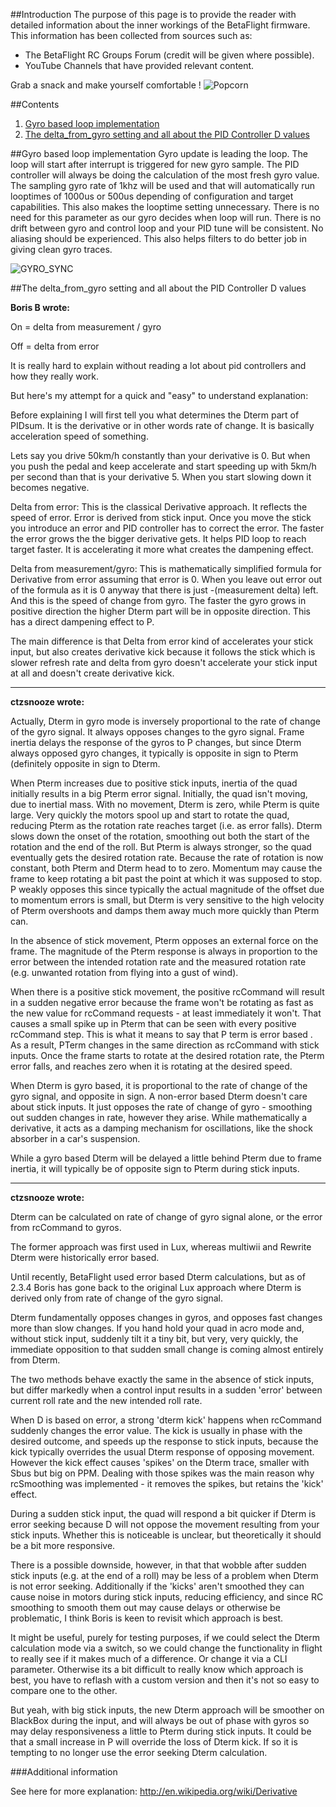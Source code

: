 ##Introduction
The purpose of this page is to provide the reader with detailed information about the inner workings of the BetaFlight firmware. This information has been collected from sources such as:

* The BetaFlight RC Groups Forum (credit will be given where possible).
* YouTube Channels that have provided relevant content.

Grab a snack and make yourself comfortable ! ![Popcorn](http://static.rcgroups.com/forums/images/smilies/popcorn.gif)

##Contents
1. [Gyro based loop implementation](#gyro-based-loop-implementation-)
1. [The delta_from_gyro setting and all about the PID Controller D values](#the-delta_from_gyro-command-and-all-about-the-PID-controller-D-values-)

##Gyro based loop implementation
Gyro update is leading the loop. The loop will start after interrupt is triggered for new gyro sample. The PID controller will always be doing the calculation of the most fresh gyro value. The sampling gyro rate of 1khz will be used and that will automatically run looptimes of 1000us or 500us depending of configuration and target capabilities. This also makes the looptime setting unnecessary. There is no need for this parameter as our gyro decides when loop will run. There is no drift between gyro and control loop and your PID tune will be consistent. No aliasing should be experienced. This also helps filters to do better job in giving clean gyro traces. 

![GYRO_SYNC](https://cloud.githubusercontent.com/assets/10757508/9105588/6714334c-3c19-11e5-922c-1f70d46d29ac.png)

##The delta_from_gyro setting and all about the PID Controller D values

**Boris B wrote:**

On = delta from measurement / gyro

Off = delta from error

It is really hard to explain without reading a lot about pid controllers and how they really work.

But here's my attempt for a quick and "easy" to understand explanation:

Before explaining I will first tell you what determines the Dterm part of PIDsum. It is the derivative or in other words rate of change. It is basically acceleration speed of something. 

Lets say you drive 50km/h constantly than your derivative is 0. But when you push the pedal and keep accelerate and start speeding up with 5km/h per second than that is your derivative 5. When you start slowing down it becomes negative.

Delta from error:
This is the classical Derivative approach. It reflects the speed of error. Error is derived from stick input. Once you move the stick you introduce an error and PID controller has to correct the error. The faster the error grows the the bigger derivative gets. It helps PID loop to reach target faster. It is accelerating it more what creates the dampening effect.

Delta from measurement/gyro:
This is mathematically simplified formula for Derivative from error assuming that error is 0.
When you leave out error out of the formula as it is 0 anyway that there is just -(measurement delta) left. And this is the speed of change from gyro. The faster the gyro grows in positive direction the higher Dterm part will be in opposite direction.
This has a direct dampening effect to P.

The main difference is that Delta from error kind of accelerates your stick input, but also creates derivative kick because it follows the stick which is slower refresh rate and delta from gyro doesn't accelerate your stick input at all and doesn't create derivative kick.

***

**ctzsnooze wrote:**

Actually, Dterm in gyro mode is inversely proportional to the rate of change of the gyro signal. It always opposes changes to the gyro signal. Frame inertia delays the response of the gyros to P changes, but since Dterm always opposed gyro changes, it typically is opposite in sign to Pterm (definitely opposite in sign to Dterm. 

When Pterm increases due to positive stick inputs, inertia of the quad initially results in a big Pterm error signal. Initially, the quad isn't moving, due to inertial mass. With no movement, Dterm is zero, while Pterm is quite large. Very quickly the motors spool up and start to rotate the quad, reducing Pterm as the rotation rate reaches target (i.e. as error falls). Dterm slows down the onset of the rotation, smoothing out both the start of the rotation and the end of the roll. But Pterm is always stronger, so the quad eventually gets the desired rotation rate. Because the rate of rotation is now constant, both Pterm and Dterm head to to zero. Momentum may cause the frame to keep rotating a bit past the point at which it was supposed to stop. P weakly opposes this since typically the actual magnitude of the offset due to momentum errors is small, but Dterm is very sensitive to the high velocity of Pterm overshoots and damps them away much more quickly than Pterm can.

In the absence of stick movement, Pterm opposes an external force on the frame. The magnitude of the Pterm response is always in proportion to the error between the intended rotation rate and the measured rotation rate (e.g. unwanted rotation from flying into a gust of wind). 

When there is a positive stick movement, the positive rcCommand will result in a sudden negative error because the frame won't be rotating as fast as the new value for rcCommand requests - at least immediately it won't. That causes a small spike up in Pterm that can be seen with every positive rcCommand step. This is what it means to say that P term is error based . As a result, PTerm changes in the same direction as rcCommand with stick inputs. Once the frame starts to rotate at the desired rotation rate, the Pterm error falls, and reaches zero when it is rotating at the desired speed.

When Dterm is gyro based, it is proportional to the rate of change of the gyro signal, and opposite in sign. A non-error based Dterm doesn't care about stick inputs. It just opposes the rate of change of gyro - smoothing out sudden changes in rate, however they arise. While mathematically a derivative, it acts as a damping mechanism for oscillations, like the shock absorber in a car's suspension.

While a gyro based Dterm will be delayed a little behind Pterm due to frame inertia, it will typically be of opposite sign to Pterm during stick inputs.

***

**ctzsnooze wrote:**

Dterm can be calculated on rate of change of gyro signal alone, or the error from rcCommand to gyros. 

The former approach was first used in Lux, whereas multiwii and Rewrite Dterm were historically error based.

Until recently, BetaFlight used error based Dterm calculations, but as of 2.3.4 Boris has gone back to the original Lux approach where Dterm is derived only from rate of change of the gyro signal.

Dterm fundamentally opposes changes in gyros, and opposes fast changes more than slow changes. If you hand hold your quad in acro mode and, without stick input, suddenly tilt it a tiny bit, but very, very quickly, the immediate opposition to that sudden small change is coming almost entirely from Dterm. 

The two methods behave exactly the same in the absence of stick inputs, but differ markedly when a control input results in a sudden 'error' between current roll rate and the new intended roll rate.

When D is based on error, a strong 'dterm kick' happens when rcCommand suddenly changes the error value. The kick is usually in phase with the desired outcome, and speeds up the response to stick inputs, because the kick typically overrides the usual Dterm response of opposing movement. However the kick effect causes 'spikes' on the Dterm trace, smaller with Sbus but big on PPM. Dealing with those spikes was the main reason why rcSmoothing was implemented - it removes the spikes, but retains the 'kick' effect.

During a sudden stick input, the quad will respond a bit quicker if Dterm is error seeking because D will not oppose the movement resulting from your stick inputs. Whether this is noticeable is unclear, but theoretically it should be a bit more responsive.

There is a possible downside, however, in that that wobble after sudden stick inputs (e.g. at the end of a roll) may be less of a problem when Dterm is not error seeking. Additionally if the 'kicks' aren't smoothed they can cause noise in motors during stick inputs, reducing efficiency, and since RC smoothing to smooth them out may cause delays or otherwise be problematic, I think Boris is keen to revisit which approach is best.

It might be useful, purely for testing purposes, if we could select the Dterm calculation mode via a switch, so we could change the functionality in flight to really see if it makes much of a difference. Or change it via a CLI parameter. Otherwise its a bit difficult to really know which approach is best, you have to reflash with a custom version and then it's not so easy to compare one to the other.

But yeah, with big stick inputs, the new Dterm approach will be smoother on BlackBox during the input, and will always be out of phase with gyros so may delay responsiveness a little to Pterm during stick inputs. It could be that a small increase in P will override the loss of Dterm kick. If so it is tempting to no longer use the error seeking Dterm calculation.

###Additional information

See here for more explanation:
http://en.wikipedia.org/wiki/Derivative